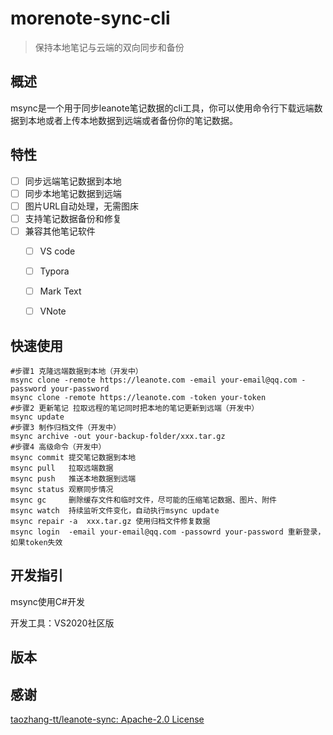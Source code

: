 # morenote-sync-cli

>   保持本地笔记与云端的双向同步和备份

## 概述  

msync是一个用于同步leanote笔记数据的cli工具，你可以使用命令行下载远端数据到本地或者上传本地数据到远端或者备份你的笔记数据。

## 特性

-   [ ] 同步远端笔记数据到本地
-   [ ] 同步本地笔记数据到远端
-   [ ] 图片URL自动处理，无需图床
-   [ ] 支持笔记数据备份和修复
-   [ ] 兼容其他笔记软件
    -   [ ] VS code
    -   [ ] Typora
    -   [ ] Mark Text
    -   [ ] VNote


## 快速使用

```shell
#步骤1 克隆远端数据到本地（开发中）
msync clone -remote https://leanote.com -email your-email@qq.com -password your-password
msync clone -remote https://leanote.com -token your-token
#步骤2 更新笔记 拉取远程的笔记同时把本地的笔记更新到远端（开发中）
msync update 
#步骤3 制作归档文件（开发中）
msync archive -out your-backup-folder/xxx.tar.gz
#步骤4 高级命令（开发中）
msync commit 提交笔记数据到本地
msync pull   拉取远端数据
msync push   推送本地数据到远端
msync status 观察同步情况
msync gc     删除缓存文件和临时文件，尽可能的压缩笔记数据、图片、附件
msync watch  持续监听文件变化，自动执行msync update 
msync repair -a  xxx.tar.gz 使用归档文件修复数据
msync login  -email your-email@qq.com -passowrd your-password 重新登录，如果token失效
```

## 开发指引

msync使用C#开发

开发工具：VS2020社区版

## 版本



## 感谢

[taozhang-tt/leanote-sync: Apache-2.0 License](https://github.com/taozhang-tt/leanote-sync)













